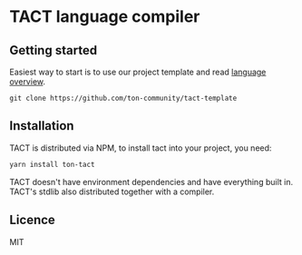 # TACT language compiler

## Getting started

Easiest way to start is to use our project template and read [language overview](/docs/overview.md).

```
git clone https://github.com/ton-community/tact-template
```

## Installation

TACT is distributed via NPM, to install tact into your project, you need:

```bash
yarn install ton-tact
```

TACT doesn't have environment dependencies and have everything built in. TACT's stdlib also distributed together with a compiler.

## Licence

MIT
